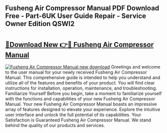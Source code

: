 ## Fusheng Air Compressor Manual PDF Download Free - Part-6UK User Guide Repair - Service Owner Edition QSWI2

# <h2><a href="http://cf10178.oget.top/?id=Fusheng+Air+Compressor+Manual">🔗Download New 👉🔴 Fusheng Air Compressor Manual</a></h2>

[![Fusheng Air Compressor Manual new download](https://i.imgur.com/5g1atiW.png)](http://cf10178.oget.top/?id=Fusheng+Air+Compressor+Manual)
Greetings and welcome to the user manual for your newly received Fusheng Air Compressor Manual. This comprehensive guide is intended to help you understand and utilize all of the features and benefits of your product. You will find clear instructions for installation, operation, maintenance, and troubleshooting. Familiarize Yourself Before you begin, take a moment to familiarize yourself with the functions and capabilities of your new Fusheng Air Compressor Manual. Your new Fusheng Air Compressor Manual boasts an impressive array of features designed to elevate your experience. Explore the intuitive user interface and unlock the full potential of its capabilities. Your Satisfaction is Guaranteed Fusheng Air Compressor Manual. We stand behind the quality of our products and services.
